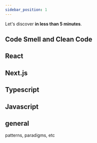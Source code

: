 ```yaml
---
sidebar_position: 1
---
```


Let's discover **in less than 5 minutes**.

## Code Smell and Clean Code

## React

## Next.js

## Typescript

## Javascript

## general
patterns, paradigms, etc
